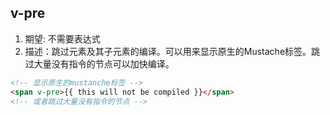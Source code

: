 
## v-pre
1. 期望: 不需要表达式
2. 描述：跳过元素及其子元素的编译。可以用来显示原生的Mustache标签。跳过大量没有指令的节点可以加快编译。


```html
<!-- 显示原生的mustanche标签 -->
<span v-pre>{{ this will not be compiled }}</span>
<!-- 或者跳过大量没有指令的节点 -->
```


